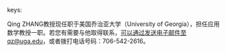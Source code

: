 keys:<Qing ZHANG>


Qing ZHANG教授现任职于美国乔治亚大学（University of Georgia），担任应用数学教授一职。若您有需要与他取得联系，可以通过发送电子邮件至qz@uga.edu，或者拨打电话号码：706-542-2616。